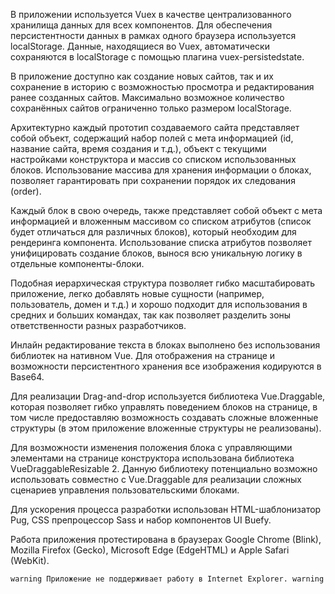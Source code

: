 В приложении используется Vuex в качестве централизованного хранилища данных для всех компонентов. Для обеспечения персистентности данных в рамках одного браузера используется localStorage. Данные, находящиеся во Vuex, автоматически сохраняются в localStorage с помощью плагина vuex-persistedstate.

В приложение доступно как создание новых сайтов, так и их сохранение в историю с возможностью просмотра и редактирования ранее созданных сайтов. Максимально возможное количество сохранённых сайтов ограниченно только размером localStorage.

Архитектурно каждый прототип создаваемого сайта представляет собой объект, содержащий набор полей с мета информацией (id, название сайта, время создания и т.д.), объект с текущими настройками конструктора и массив со списком использованных блоков. Использование массива для хранения информации о блоках, позволяет гарантировать при сохранении порядок их следования (order).

Каждый блок в свою очередь, также представляет собой объект с мета информацией и вложенным массивом со списком атрибутов (список будет отличаться для различных блоков), который необходим для рендеринга компонента. Использование списка атрибутов позволяет унифицировать создание блоков, вынося всю уникальную логику в отдельные компоненты-блоки.

Подобная иерархическая структура позволяет гибко масштабировать приложение, легко добавлять новые сущности (например, пользователь, домен и т.д.) и хорошо подходит для использования в средних и больших командах, так как позволяет разделить зоны ответственности разных разработчиков.

Инлайн редактирование текста в блоках выполнено без использования библиотек на нативном Vue. Для отображения на странице и возможности персистентного хранения все изображения кодируются в Base64.

Для реализации Drag-and-drop используется библиотека Vue.Draggable, которая позволяет гибко управлять поведением блоков на странице, в том числе предоставляю возможность создавать сложные вложенные структуры (в этом приложение вложенные структуры не реализованы).

Для возможности изменения положения блока с управляющими элементами на странице конструктора использована библиотека VueDraggableResizable 2. Данную библиотеку потенциально возможно использовать совместно с Vue.Draggable для реализации сложных сценариев управления пользовательскими блоками.

Для ускорения процесса разработки использован HTML-шаблонизатор Pug, CSS препроцессор Sass и набор компонентов UI Buefy.

Работа приложения протестирована в браузерах Google Chrome (Blink), Mozilla Firefox (Gecko), Microsoft Edge (EdgeHTML) и Apple Safari (WebKit).

    warning Приложение не поддерживает работу в Internet Explorer. warning
